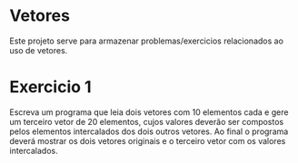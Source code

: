 # Vetores
Este projeto serve para armazenar problemas/exercicios relacionados ao uso de vetores.

# Exercicio 1
Escreva um programa que leia dois vetores com 10 elementos cada e gere um terceiro vetor de 20 elementos, cujos valores deverão ser compostos pelos elementos intercalados dos dois outros vetores. Ao final o programa deverá mostrar os dois vetores originais e o terceiro vetor com os valores intercalados.